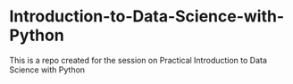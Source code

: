 # Introduction-to-Data-Science-with-Python
This is a repo created for the session on Practical Introduction to Data Science with Python
